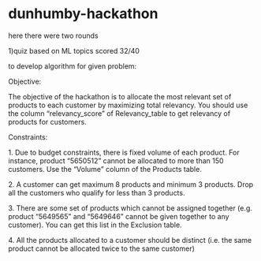 # dunhumby-hackathon
here there were two rounds 
<p>1)quiz based on ML topics scored 32/40</p>
<p> to develop algorithm for given problem: </p>
<p>Objective:</p>

<p>The objective of the hackathon is to allocate the most relevant set of products to each customer by maximizing total relevancy. You should use the column “relevancy_score” of Relevancy_table to get relevancy of products for customers.</p>


<p>Constraints:</p>

<p>1. Due to budget constraints, there is fixed volume of each product. For instance, product “5650512” cannot be allocated to more than 150 customers. Use the “Volume” column of the Products table.</p>

<p>2. A customer can get maximum 8 products and minimum 3 products. Drop all the customers who qualify for less than 3 products.</p>

<p>3. There are some set of products which cannot be assigned together (e.g. product “5649565” and “5649646” cannot be given together to any customer). You can get this list in the Exclusion table.</p>

<p>4. All the products allocated to a customer should be distinct (i.e. the same product cannot be allocated twice to the same customer)</p>
